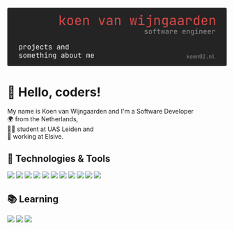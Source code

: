 [![Header](https://raw.githubusercontent.com/20Koen02/20Koen02/master/banner.png "Banner")](https://koen02.nl/)

# 👋 Hello, coders!
My name is Koen van Wijngaarden and I'm a Software Developer<br/>
🌍 from the Netherlands,<br/>
👨‍🎓 student at UAS Leiden and<br/>
💼 working at Elsive.

## 🔧 Technologies & Tools
![](https://img.shields.io/badge/Editor-JetBrains-informational?style=flat&logo=jetbrains&logoColor=white&color=db4949)
![](https://img.shields.io/badge/Code-Python-informational?style=flat&logo=python&logoColor=white&color=db4949)
![](https://img.shields.io/badge/Code-JavaScript-informational?style=flat&logo=javascript&logoColor=white&color=db4949)
![](https://img.shields.io/badge/Code-TypeScript-informational?style=flat&logo=typescript&logoColor=white&color=db4949)
![](https://img.shields.io/badge/Code-Java-informational?style=flat&logo=java&logoColor=white&color=db4949)
![](https://img.shields.io/badge/Code-Node.js-informational?style=flat&logo=node.js&logoColor=white&color=db4949)
![](https://img.shields.io/badge/Frameworks-FastAPI-informational?style=flat&logo=python&logoColor=white&color=db4949)
![](https://img.shields.io/badge/Frameworks-Flask-informational?style=flat&logo=flask&logoColor=white&color=db4949)
![](https://img.shields.io/badge/Frameworks-Discord.js-informational?style=flat&logo=discord&logoColor=white&color=db4949)
![](https://img.shields.io/badge/Tools-Docker-informational?style=flat&logo=docker&logoColor=white&color=db4949)
![](https://img.shields.io/badge/Tools-MongoDB-informational?style=flat&logo=mongodb&logoColor=white&color=db4949)

## 📚 Learning
![](https://img.shields.io/badge/Code-Rust-informational?style=flat&logo=rust&logoColor=white&color=db4949)
![](https://img.shields.io/badge/Code-Vue.JS-informational?style=flat&logo=vue.js&logoColor=white&color=db4949)
![](https://img.shields.io/badge/Code-Angular-informational?style=flat&logo=angular&logoColor=white&color=db4949)
